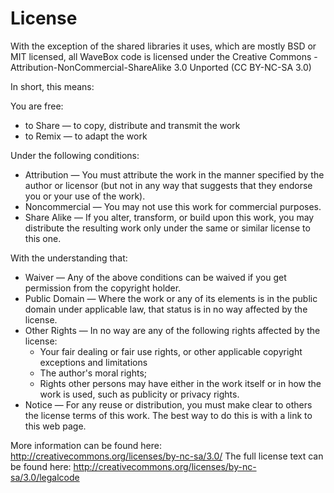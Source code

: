 License
=========

With the exception of the shared libraries it uses, which are mostly BSD or MIT licensed, all WaveBox code is licensed under the Creative Commons - Attribution-NonCommercial-ShareAlike 3.0 Unported (CC BY-NC-SA 3.0)

In short, this means:

You are free:

  - to Share — to copy, distribute and transmit the work
  - to Remix — to adapt the work

Under the following conditions:

  - Attribution — You must attribute the work in the manner specified by the author or licensor (but not in any way that suggests that they endorse you or your use of the work).
  - Noncommercial — You may not use this work for commercial purposes.
  - Share Alike — If you alter, transform, or build upon this work, you may distribute the resulting work only under the same or similar license to this one.

With the understanding that:

  - Waiver — Any of the above conditions can be waived if you get permission from the copyright holder.
  - Public Domain — Where the work or any of its elements is in the public domain under applicable law, that status is in no way affected by the license.
  - Other Rights — In no way are any of the following rights affected by the license:
    - Your fair dealing or fair use rights, or other applicable copyright exceptions and limitations
    - The author's moral rights;
    - Rights other persons may have either in the work itself or in how the work is used, such as publicity or privacy rights.
  - Notice — For any reuse or distribution, you must make clear to others the license terms of this work. The best way to do this is with a link to this web page.

More information can be found here: http://creativecommons.org/licenses/by-nc-sa/3.0/
The full license text can be found here: http://creativecommons.org/licenses/by-nc-sa/3.0/legalcode